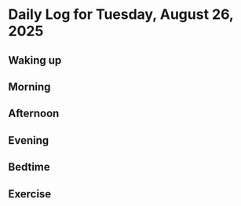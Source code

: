 # Daily Log for Tuesday, August 26, 2025

## Waking up

## Morning

## Afternoon

## Evening

## Bedtime

## Exercise

